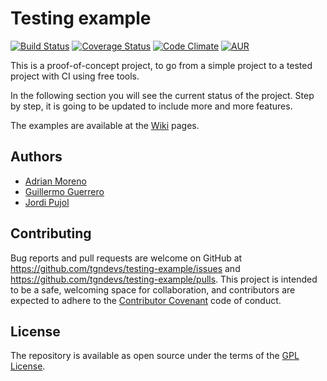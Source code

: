# Testing example

[![Build Status](https://travis-ci.org/tgndevs/testing-example.svg?branch=master)](https://travis-ci.org/tgndevs/testing-example)
[![Coverage Status](https://coveralls.io/repos/github/tgndevs/testing-example/badge.svg?branch=master)](https://coveralls.io/github/tgndevs/testing-example?branch=master)
[![Code Climate](https://codeclimate.com/github/tgndevs/testing-example/badges/gpa.svg)](https://codeclimate.com/github/tgndevs/testing-example)
[![AUR](https://img.shields.io/aur/license/yaourt.svg)]()

This is a proof-of-concept project, to go from a simple project to a tested project with CI using free tools.

In the following section you will see the current status of the project. Step by step, it is going to be updated to include more and more features.

The examples are available at the [Wiki](https://github.com/tgndevs/testing-example/wiki) pages.

## Authors

* [Adrian Moreno](https://github.com/adrianmo)
* [Guillermo Guerrero](http://github.com/ryanfox1985)
* [Jordi Pujol](https://github.com/jpahullo)


## Contributing

Bug reports and pull requests are welcome on GitHub at https://github.com/tgndevs/testing-example/issues and https://github.com/tgndevs/testing-example/pulls. This project is intended to be a safe, welcoming space for collaboration, and contributors are expected to adhere to the [Contributor Covenant](http://contributor-covenant.org) code of conduct.


## License

The repository is available as open source under the terms of the [GPL License](https://opensource.org/licenses/GPL-2.0).
